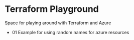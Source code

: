 # Terraform Playground

Space for playing around with Terraform and Azure

- 01 Example for using random names for azure resources
